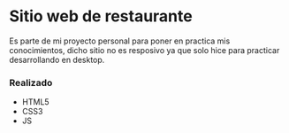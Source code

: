 # Sitio web de restaurante

Es parte de mi proyecto personal para poner en practica mis conocimientos, dicho sitio no es resposivo ya que solo hice para practicar desarrollando en desktop. 

### Realizado 
- HTML5
- CSS3
- JS
